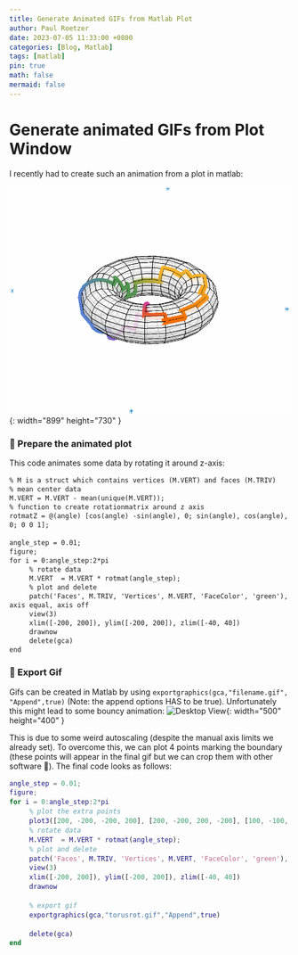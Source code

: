 ```yaml
---
title: Generate Animated GIFs from Matlab Plot
author: Paul Roetzer
date: 2023-07-05 11:33:00 +0800
categories: [Blog, Matlab]
tags: [matlab]
pin: true
math: false
mermaid: false
---
```


# Generate animated GIFs from Plot Window

I recently had to create such an animation from a plot in matlab:

![Desktop View](/assets/img/posts/gif_from_plot/torusrot_nobounce.gif){: width="899" height="730" }

### 🐢 Prepare the animated plot
This code animates some data by rotating it around z-axis:
```
% M is a struct which contains vertices (M.VERT) and faces (M.TRIV) 
% mean center data
M.VERT = M.VERT - mean(unique(M.VERT));
% function to create rotationmatrix around z axis
rotmatZ = @(angle) [cos(angle) -sin(angle), 0; sin(angle), cos(angle), 0; 0 0 1];

angle_step = 0.01;
figure;
for i = 0:angle_step:2*pi
     % rotate data
     M.VERT  = M.VERT * rotmat(angle_step);
     % plot and delete
     patch('Faces', M.TRIV, 'Vertices', M.VERT, 'FaceColor', 'green'), axis equal, axis off
     view(3)
     xlim([-200, 200]), ylim([-200, 200]), zlim([-40, 40])
     drawnow
     delete(gca)
end
```

### 🌅 Export Gif
Gifs can be created in Matlab by using `exportgraphics(gca,"filename.gif", "Append",true)` (Note: the append options HAS to be true).
Unfortunately this might lead to some bouncy animation:
![Desktop View](/assets/img/posts/gif_from_plot/torusrot.gif){: width="500" height="400" }

This is due to some weird autoscaling (despite the manual axis limits we already set).
To overcome this, we can plot 4 points marking the boundary (these points will appear in the final gif but we can crop them with other software 🥴).
The final code looks as follows:

```matlab
angle_step = 0.01;
figure;
for i = 0:angle_step:2*pi
     % plot the extra points
     plot3([200, -200, -200, 200], [200, -200, 200, -200], [100, -100, 0, 0], '*')
     % rotate data
     M.VERT  = M.VERT * rotmat(angle_step);
     % plot and delete
     patch('Faces', M.TRIV, 'Vertices', M.VERT, 'FaceColor', 'green'), axis equal, axis off
     view(3)
     xlim([-200, 200]), ylim([-200, 200]), zlim([-40, 40])
     drawnow
     
     % export gif
     exportgraphics(gca,"torusrot.gif","Append",true)
     
     delete(gca)
end
```

